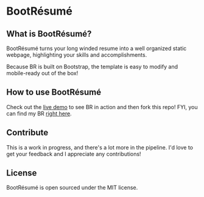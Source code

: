 BootRésumé
==========

What is BootRésumé?
-------------------
BootRésumé turns your long winded resume into a well organized static webpage, highlighting your skills and accomplishments.

Because BR is built on Bootstrap, the template is easy to modify and mobile-ready out of the box!

How to use BootRésumé
---------------------
Check out the <a href="http://nealrs.github.io/BootResume">live demo</a> to see BR in action and then fork this repo! FYI, you can find my BR <a href = "http://nealshyam.com">right here</a>.

Contribute
------------
This is a work in progress, and there's a lot more in the pipeline. I'd love to get your feedback and I appreciate any contributions!

License
-------
BootRésumé is open sourced under the MIT license.
